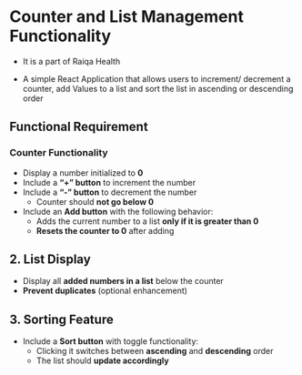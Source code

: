 # Counter and List Management Functionality

- It is a part of Raiqa Health

- A simple React Application that allows users to increment/ decrement a counter, add Values to a list and sort the list in ascending or descending order

## Functional Requirement

### Counter Functionality


- Display a number initialized to **0**
- Include a **“+” button** to increment the number
- Include a **“-” button** to decrement the number  
  - Counter should **not go below 0**
- Include an **Add button** with the following behavior:
  - Adds the current number to a list **only if it is greater than 0**
  - **Resets the counter to 0** after adding

## 2. List Display

- Display all **added numbers in a list** below the counter
- **Prevent duplicates** (optional enhancement)

## 3. Sorting Feature

- Include a **Sort button** with toggle functionality:
  - Clicking it switches between **ascending** and **descending** order
  - The list should **update accordingly**

